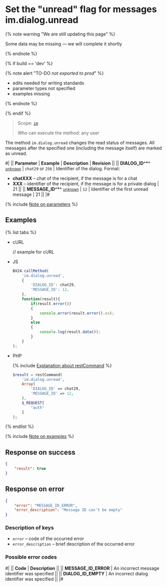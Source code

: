 # Set the "unread" flag for messages im.dialog.unread

{% note warning "We are still updating this page" %}

Some data may be missing — we will complete it shortly

{% endnote %}

{% if build == 'dev' %}

{% note alert "TO-DO _not exported to prod_" %}

- edits needed for writing standards
- parameter types not specified
- examples missing

{% endnote %}

{% endif %}

> Scope: [`im`](../../scopes/permissions.md)
>
> Who can execute the method: any user

The method `im.dialog.unread` changes the read status of messages. All messages after the specified one (including the message itself) are marked as unread.

#|
|| **Parameter** | **Example** | **Description** | **Revision** ||
|| **DIALOG_ID^*^**
[`unknown`](../../data-types.md) | `chat29`
or
`256` | Identifier of the dialog. Format:
- **chatXXX** – chat of the recipient, if the message is for a chat
- **XXX** – identifier of the recipient, if the message is for a private dialog | 21 ||
|| **MESSAGE_ID^*^**
[`unknown`](../../data-types.md) | `12` | Identifier of the first unread message | 21 ||
|#

{% include [Note on parameters](../../../_includes/required.md) %}

## Examples

{% list tabs %}

- cURL

    // example for cURL

- JS

    ```js
    BX24.callMethod(
        'im.dialog.unread',
        {
            'DIALOG_ID': chat29,
            'MESSAGE_ID': 12,
        },
        function(result){
            if(result.error())
            {
                console.error(result.error().ex);
            }
            else
            {
                console.log(result.data());
            }
        }
    );
    ```

- PHP

    {% include [Explanation about restCommand](../_includes/rest-command.md) %}

    ```php
    $result = restCommand(
        'im.dialog.unread',
        Array(
            'DIALOG_ID' => chat29,
            'MESSAGE_ID' => 12,
        ),
        $_REQUEST[
            "auth"
        ]
    );
    ```

{% endlist %}

{% include [Note on examples](../../../_includes/examples.md) %}

## Response on success

```json
{
    "result": true
}
```

## Response on error

```json
{
    "error": "MESSAGE_ID_ERROR",
    "error_description": "Message ID can't be empty"
}
```

### Description of keys

- `error` – code of the occurred error
- `error_description` – brief description of the occurred error

### Possible error codes

#|
|| **Code** | **Description** ||
|| **MESSAGE_ID_ERROR** | An incorrect message identifier was specified ||
|| **DIALOG_ID_EMPTY** | An incorrect dialog identifier was specified ||
|#